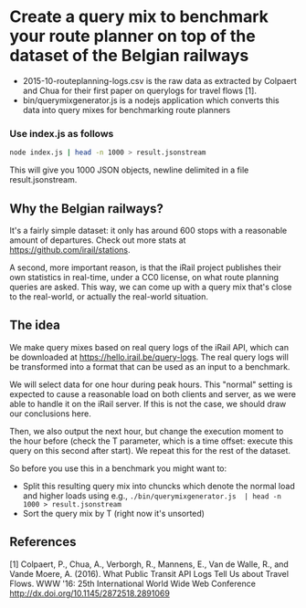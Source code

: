 # Create a query mix to benchmark your route planner on top of the dataset of the Belgian railways

 * 2015-10-routeplanning-logs.csv is the raw data as extracted by Colpaert and Chua for their first paper on querylogs for travel flows [1].
 * bin/querymixgenerator.js is a nodejs application which converts this data into query mixes for benchmarking route planners

### Use index.js as follows

```bash
node index.js | head -n 1000 > result.jsonstream
```

This will give you 1000 JSON objects, newline delimited in a file result.jsonstream.

## Why the Belgian railways?

It's a fairly simple dataset: it only has around 600 stops with a reasonable amount of departures. Check out more stats at https://github.com/irail/stations.

A second, more important reason, is that the iRail project publishes their own statistics in real-time, under a CC0 license, on what route planning queries are asked. This way, we can come up with a query mix that's close to the real-world, or actually the real-world situation.

## The idea

We make query mixes based on real query logs of the iRail API, which can be downloaded at https://hello.irail.be/query-logs. The real query logs will be transformed into a format that can be used as an input to a benchmark.

We will select data for one hour during peak hours. This "normal" setting is expected to cause a reasonable load on both clients and server, as we were able to handle it on the iRail server. If this is not the case, we should draw our conclusions here.

Then, we also output the next hour, but change the execution moment to the hour before (check the T parameter, which is a time offset: execute this query on this second after start). We repeat this for the rest of the dataset.

So before you use this in a benchmark you might want to:
 * Split this resulting query mix into chuncks which denote the normal load and higher loads using e.g., `./bin/querymixgenerator.js  | head -n 1000 > result.jsonstream`
 * Sort the query mix by T (right now it's unsorted)

## References 

[1] Colpaert, P., Chua, A., Verborgh, R., Mannens, E., Van de Walle, R., and Vande Moere, A. (2016). What Public Transit API Logs Tell Us about Travel Flows. WWW '16: 25th International World Wide Web Conference http://dx.doi.org/10.1145/2872518.2891069
